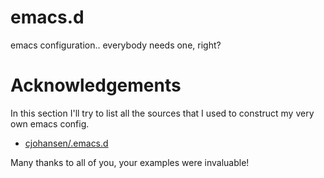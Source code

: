 # emacs.d

emacs configuration.. everybody needs one, right?

# Acknowledgements

In this section I'll try to list all the sources that I used to construct my very own emacs config.

* [cjohansen/.emacs.d](https://github.com/cjohansen/.emacs.d)

Many thanks to all of you, your examples were invaluable!

